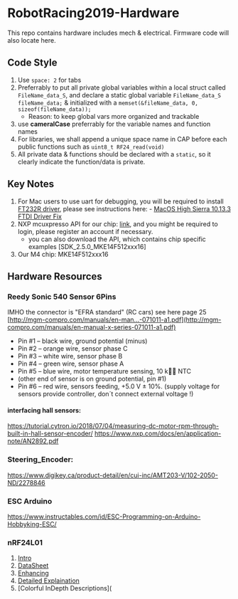# RobotRacing2019-Hardware
This repo contains hardware includes mech &amp; electrical. Firmware code will also locate here.

## Code Style
1. Use `space: 2` for tabs
2. Preferrably to put all private global variables within a local struct called `FileName_data_S`, and declare a static global variable `FileName_data_S fileName_data;` & initialized with a `memset(&fileName_data, 0, sizeof(fileName_data));` 
    - Reason: to keep global vars more organized and trackable
3. use **cameralCase** preferrably for the variable names and function names
4. For libraries, we shall append a unique space name in CAP before each public functions such as `uint8_t RF24_read(void)`
5. All private data & functions should be declared with a `static`, so it clearly indicate the function/data is private.

## Key Notes
1. For Mac users to use uart for debugging, you will be required to install [FT232R driver](https://www.ftdichip.com/Drivers/VCP.htm), please see instructions here: - [MacOS High Sierra 10.13.3 FTDI Driver Fix](https://superuser.com/questions/1135730/how-to-release-reset-serial-port-ftdi-devices-mac-osx)
2. NXP mcuxpresso API for our chip: [link](https://mcuxpresso.nxp.com/api_doc/dev/1008/group__lpspi__driver.html#ae03069cfdcf680ee5fd81e077b81bc18), and you might be required to login, please register an account if necessary.
    - you can also download the API, which contains chip specific examples \[SDK_2.5.0_MKE14F512xxx16\]
3. Our M4 chip: MKE14F512xxx16
  
## Hardware Resources
### Reedy Sonic 540 Sensor 6Pins

IMHO the connector is "EFRA standard" (RC cars)
see here page 25
[http://mgm-compro.com/manuals/en-man...-071011-a1.pdf](http://mgm-compro.com/manuals/en-manual-x-series-071011-a1.pdf)
 - Pin #1 – black wire, ground potential (minus)
 - Pin #2 – orange wire, sensor phase C
 - Pin #3 – white wire, sensor phase B
 - Pin #4 – green wire, sensor phase A
 - Pin #5 – blue wire, motor temperature sensing, 10 k NTC
 - (other end of sensor is on ground potential, pin #1)
 - Pin #6 – red wire, sensors feeding, +5.0 V ± 10%.
(supply voltage for sensors provide controller, don´t connect external voltage !)

#### interfacing hall sensors:
https://tutorial.cytron.io/2018/07/04/measuring-dc-motor-rpm-through-built-in-hall-sensor-encoder/
https://www.nxp.com/docs/en/application-note/AN2892.pdf

### Steering_Encoder:
https://www.digikey.ca/product-detail/en/cui-inc/AMT203-V/102-2050-ND/2278846

### ESC Arduino
https://www.instructables.com/id/ESC-Programming-on-Arduino-Hobbyking-ESC/ 

### nRF24L01
1. [Intro](https://components101.com/wireless/nrf24l01-pinout-features-datasheet)
2. [DataSheet](https://components101.com/sites/default/files/component_datasheet/nRF24L01%20Datasheet.pdf)
3. [Enhancing](https://www.instructables.com/id/Enhanced-NRF24L01/)
4. [Detailed Explaination](http://www.diyembedded.com/tutorials/nrf24l01_0/nrf24l01_tutorial_0.pdf)
5. [Colorful InDepth Descriptions](




